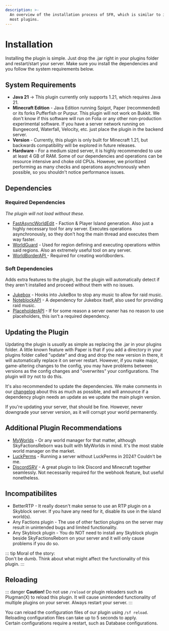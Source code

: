 ```yaml
---
description: >-
  An overview of the installation process of SFR, which is similar to installing
  most plugins.
---
```


# Installation

Installing the plugin is simple. Just drop the .jar right in your plugins folder and restart/start your server. Make sure you install the dependencies and you follow the system requirements below.

## System Requirements

* **Java 21** -> This plugin currently only supports 1.21, which requires Java 21.
* **Minecraft Edition** - Java Edition running Spigot, Paper (recommended) or its forks Pufferfish or Purpur. This plugin will not work on Bukkit. We don't know if this software will run on Folia or any other non-production experimental software. If you have a server network running on Bungeecord, Waterfall, Velocity, etc. just place the plugin in the backend server.
* **Version** - Currently, this plugin is only built for Minecraft 1.21, but backwards compatibility will be explored in future releases.
* **Hardware** - For a medium sized server, it is highly recommended to use at least 4 GB of RAM. Some of our dependencies and operations can be resource intensive and choke old CPUs. However, we prioritized performing as many checks and operations asynchronously when possible, so you shouldn't notice performance issues.

## Dependencies

### Required Dependencies

_The plugin will not load without these._

* [FastAsyncWorldEdit](https://github.com/IntellectualSites/FastAsyncWorldEdit/) - Faction & Player Island generation. Also just a highly necessary tool for any server. Executes operations asynchronously, so they don't hog the main thread and executes them way faster.
* [WorldGuard](https://github.com/EngineHub/WorldGuard) - Used for region defining and executing operations within said regions. Also an extremely useful tool on any server.
* [WorldBorderAPI ](https://www.spigotmc.org/resources/player-worldborder-api.67734/)- Required for creating worldborders.

### Soft Dependencies

Adds extra features to the plugin, but the plugin will automatically detect if they aren't installed and proceed without them with no issues.

* [Jukebox](https://github.com/SkytAsul/JukeBox) - Hooks into JukeBox to stop any music to allow for raid music.
* [NoteblockAPI](https://github.com/koca2000/NoteBlockAPI) - A dependency for Jukebox itself, also used for providing raid music.
* [PlaceholderAPI](https://github.com/koca2000/NoteBlockAPI) - If for some reason a server owner has no reason to use placeholders, this isn't a required dependency.

## Updating the Plugin

Updating the plugin is _usually_ as simple as replacing the .jar in your plugins folder. A little known feature with Paper is that if you add a directory in your plugins folder called "update" and drag and drop the new version in there, it will automatically replace it on server restart. However, if you make major, game-altering changes to the config, you may have problems between versions as the config changes and "overwrites" your configurations. The plugin will _try_ not to do this.

It's also recommended to update the dependencies. We make comments in our [changelog](https://discord.com/channels/1252801398601420852/1253064708530110484) about this as much as possible, and will announce if a dependency plugin needs an update as we update the main plugin version.

If you're updating your server, that should be fine. However, never downgrade your server version, as it will corrupt your world permanently.

## Additional Plugin Recommendations

* [MyWorlds](https://github.com/bergerhealer/MyWorlds) - Or any world manager for that matter, although SkyFactionsReborn was built with MyWorlds in mind. It's the most stable world manager on the market.
* [LuckPerms](https://luckperms.net/download) - Running a server without LuckPerms in 2024? Couldn't be me.
* [DiscordSRV](https://github.com/DiscordSRV/DiscordSRV) - A great plugin to link Discord and Minecraft together seamlessly. Not necessarily required for the webhook feature, but useful nonetheless.

## Incompatibilites

* BetterRTP - It really doesn't make sense to use an RTP plugin on a Skyblock server. If you have any need for it, disable its use in the island world(s).
* Any Factions plugin - The use of other faction plugins on the server may result in unintended bugs and limited functionality.
* Any Skyblock plugin - You do NOT need to install any Skyblock plugin beside SkyFactionsReborn on your server and it will only cause problems if you do so.

::: tip
Moral of the story:\
Don't be dumb. Think about what might affect the functionality of this plugin.
:::

## Reloading

::: danger
**Caution!** Do not use `/reload` or plugin reloaders such as Plugman(X) to reload this plugin. It will cause unintended functionality of multiple plugins on your server. Always restart your server.
:::

You can reload the configuration files of our plugin using `/sf reload`. Reloading configuration files can take up to 5 seconds to apply.\
Certain configurations require a restart, such as Database configurations.
